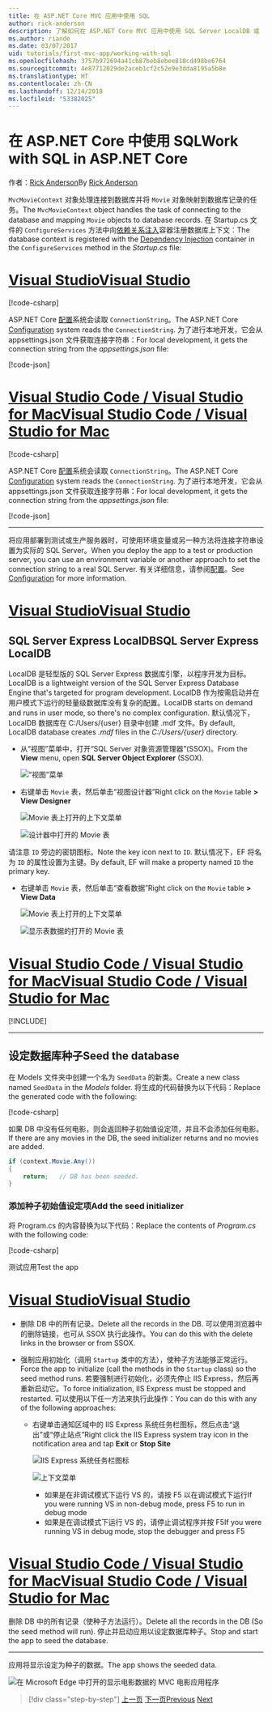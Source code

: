 ```yaml
---
title: 在 ASP.NET Core MVC 应用中使用 SQL
author: rick-anderson
description: 了解如何在 ASP.NET Core MVC 应用中使用 SQL Server LocalDB 或 SQLite。
ms.author: riande
ms.date: 03/07/2017
uid: tutorials/first-mvc-app/working-with-sql
ms.openlocfilehash: 3757b972694a41cb87beb8ebee818cd498be6764
ms.sourcegitcommit: 4e87712029de2aceb1cf2c52e9e3dda8195a5b8e
ms.translationtype: HT
ms.contentlocale: zh-CN
ms.lasthandoff: 12/14/2018
ms.locfileid: "53382025"
---
```

# <a name="work-with-sql-in-aspnet-core"></a><span data-ttu-id="0f2ee-103">在 ASP.NET Core 中使用 SQL</span><span class="sxs-lookup"><span data-stu-id="0f2ee-103">Work with SQL in ASP.NET Core</span></span>

<span data-ttu-id="0f2ee-104">作者：[Rick Anderson](https://twitter.com/RickAndMSFT)</span><span class="sxs-lookup"><span data-stu-id="0f2ee-104">By [Rick Anderson](https://twitter.com/RickAndMSFT)</span></span>

<span data-ttu-id="0f2ee-105">`MvcMovieContext` 对象处理连接到数据库并将 `Movie` 对象映射到数据库记录的任务。</span><span class="sxs-lookup"><span data-stu-id="0f2ee-105">The `MvcMovieContext` object handles the task of connecting to the database and mapping `Movie` objects to database records.</span></span> <span data-ttu-id="0f2ee-106">在 Startup.cs 文件的 `ConfigureServices` 方法中向[依赖关系注入](xref:fundamentals/dependency-injection)容器注册数据库上下文：</span><span class="sxs-lookup"><span data-stu-id="0f2ee-106">The database context is registered with the [Dependency Injection](xref:fundamentals/dependency-injection) container in the `ConfigureServices` method in the *Startup.cs* file:</span></span>

<!-- VS -------------------------->
# <a name="visual-studiotabvisual-studio"></a>[<span data-ttu-id="0f2ee-107">Visual Studio</span><span class="sxs-lookup"><span data-stu-id="0f2ee-107">Visual Studio</span></span>](#tab/visual-studio)

[!code-csharp[](~/tutorials/first-mvc-app/start-mvc/sample/MvcMovie22/Startup.cs?name=snippet_ConfigureServices&highlight=13-99)]

<span data-ttu-id="0f2ee-108">ASP.NET Core [配置](xref:fundamentals/configuration/index)系统会读取 `ConnectionString`。</span><span class="sxs-lookup"><span data-stu-id="0f2ee-108">The ASP.NET Core [Configuration](xref:fundamentals/configuration/index) system reads the `ConnectionString`.</span></span> <span data-ttu-id="0f2ee-109">为了进行本地开发，它会从 appsettings.json 文件获取连接字符串：</span><span class="sxs-lookup"><span data-stu-id="0f2ee-109">For local development, it gets the connection string from the *appsettings.json* file:</span></span>

[!code-json[](start-mvc/sample/MvcMovie/appsettings.json?highlight=2&range=8-10)]

<!-- Code -------------------------->
# <a name="visual-studio-code--visual-studio-for-mactabvisual-studio-codevisual-studio-mac"></a>[<span data-ttu-id="0f2ee-110">Visual Studio Code / Visual Studio for Mac</span><span class="sxs-lookup"><span data-stu-id="0f2ee-110">Visual Studio Code / Visual Studio for Mac</span></span>](#tab/visual-studio-code+visual-studio-mac)

[!code-csharp[](~/tutorials/first-mvc-app/start-mvc/sample/MvcMovie22/Startup.cs?name=snippet_UseSqlite&highlight=11-12)]

<span data-ttu-id="0f2ee-111">ASP.NET Core [配置](xref:fundamentals/configuration/index)系统会读取 `ConnectionString`。</span><span class="sxs-lookup"><span data-stu-id="0f2ee-111">The ASP.NET Core [Configuration](xref:fundamentals/configuration/index) system reads the `ConnectionString`.</span></span> <span data-ttu-id="0f2ee-112">为了进行本地开发，它会从 appsettings.json 文件获取连接字符串：</span><span class="sxs-lookup"><span data-stu-id="0f2ee-112">For local development, it gets the connection string from the *appsettings.json* file:</span></span>

[!code-json[](~/tutorials/first-mvc-app/start-mvc/sample/MvcMovie22/appsettingsSQLite.json?highlight=2&range=8-10)]

---  
<!-- End of VS tabs -->

<span data-ttu-id="0f2ee-113">将应用部署到测试或生产服务器时，可使用环境变量或另一种方法将连接字符串设置为实际的 SQL Server。</span><span class="sxs-lookup"><span data-stu-id="0f2ee-113">When you deploy the app to a test or production server, you can use an environment variable or another approach to set the connection string to a real SQL Server.</span></span> <span data-ttu-id="0f2ee-114">有关详细信息，请参阅[配置](xref:fundamentals/configuration/index)。</span><span class="sxs-lookup"><span data-stu-id="0f2ee-114">See [Configuration](xref:fundamentals/configuration/index) for more information.</span></span>

<!-- VS -------------------------->
# <a name="visual-studiotabvisual-studio"></a>[<span data-ttu-id="0f2ee-115">Visual Studio</span><span class="sxs-lookup"><span data-stu-id="0f2ee-115">Visual Studio</span></span>](#tab/visual-studio)

## <a name="sql-server-express-localdb"></a><span data-ttu-id="0f2ee-116">SQL Server Express LocalDB</span><span class="sxs-lookup"><span data-stu-id="0f2ee-116">SQL Server Express LocalDB</span></span>

<span data-ttu-id="0f2ee-117">LocalDB 是轻型版的 SQL Server Express 数据库引擎，以程序开发为目标。</span><span class="sxs-lookup"><span data-stu-id="0f2ee-117">LocalDB is a lightweight version of the SQL Server Express Database Engine that's targeted for program development.</span></span> <span data-ttu-id="0f2ee-118">LocalDB 作为按需启动并在用户模式下运行的轻量级数据库没有复杂的配置。</span><span class="sxs-lookup"><span data-stu-id="0f2ee-118">LocalDB starts on demand and runs in user mode, so there's no complex configuration.</span></span> <span data-ttu-id="0f2ee-119">默认情况下，LocalDB 数据库在 C:/Users/{user} 目录中创建 .mdf 文件。</span><span class="sxs-lookup"><span data-stu-id="0f2ee-119">By default, LocalDB database creates *.mdf* files in the *C:/Users/{user}* directory.</span></span>

* <span data-ttu-id="0f2ee-120">从“视图”菜单中，打开“SQL Server 对象资源管理器”(SSOX)。</span><span class="sxs-lookup"><span data-stu-id="0f2ee-120">From the **View** menu, open **SQL Server Object Explorer** (SSOX).</span></span>

  ![“视图”菜单](working-with-sql/_static/ssox.png)

* <span data-ttu-id="0f2ee-122">右键单击 `Movie` 表，然后单击“视图设计器”</span><span class="sxs-lookup"><span data-stu-id="0f2ee-122">Right click on the `Movie` table **> View Designer**</span></span>

  ![Movie 表上打开的上下文菜单](working-with-sql/_static/design.png)

  ![设计器中打开的 Movie 表](working-with-sql/_static/dv.png)

<span data-ttu-id="0f2ee-125">请注意 `ID` 旁边的密钥图标。</span><span class="sxs-lookup"><span data-stu-id="0f2ee-125">Note the key icon next to `ID`.</span></span> <span data-ttu-id="0f2ee-126">默认情况下，EF 将名为 `ID` 的属性设置为主键。</span><span class="sxs-lookup"><span data-stu-id="0f2ee-126">By default, EF will make a property named `ID` the primary key.</span></span>

* <span data-ttu-id="0f2ee-127">右键单击 `Movie` 表，然后单击“查看数据”</span><span class="sxs-lookup"><span data-stu-id="0f2ee-127">Right click on the `Movie` table **> View Data**</span></span>

  ![Movie 表上打开的上下文菜单](working-with-sql/_static/ssox2.png)

  ![显示表数据的打开的 Movie 表](working-with-sql/_static/vd22.png)

# <a name="visual-studio-code--visual-studio-for-mactabvisual-studio-codevisual-studio-mac"></a>[<span data-ttu-id="0f2ee-130">Visual Studio Code / Visual Studio for Mac</span><span class="sxs-lookup"><span data-stu-id="0f2ee-130">Visual Studio Code / Visual Studio for Mac</span></span>](#tab/visual-studio-code+visual-studio-mac)

[!INCLUDE[](~/includes/rp/sqlite.md)]

---  
<!-- End of VS tabs -->

## <a name="seed-the-database"></a><span data-ttu-id="0f2ee-131">设定数据库种子</span><span class="sxs-lookup"><span data-stu-id="0f2ee-131">Seed the database</span></span>

<span data-ttu-id="0f2ee-132">在 Models 文件夹中创建一个名为 `SeedData` 的新类。</span><span class="sxs-lookup"><span data-stu-id="0f2ee-132">Create a new class named `SeedData` in the *Models* folder.</span></span> <span data-ttu-id="0f2ee-133">将生成的代码替换为以下代码：</span><span class="sxs-lookup"><span data-stu-id="0f2ee-133">Replace the generated code with the following:</span></span>

[!code-csharp[](~/tutorials/first-mvc-app/start-mvc/sample/MvcMovie22/Models/SeedData.cs?name=snippet_1)]

<span data-ttu-id="0f2ee-134">如果 DB 中没有任何电影，则会返回种子初始值设定项，并且不会添加任何电影。</span><span class="sxs-lookup"><span data-stu-id="0f2ee-134">If there are any movies in the DB, the seed initializer returns and no movies are added.</span></span>

```csharp
if (context.Movie.Any())
{
    return;   // DB has been seeded.
}
```

<a name="si"></a>
### <a name="add-the-seed-initializer"></a><span data-ttu-id="0f2ee-135">添加种子初始值设定项</span><span class="sxs-lookup"><span data-stu-id="0f2ee-135">Add the seed initializer</span></span>

<span data-ttu-id="0f2ee-136">将 Program.cs 的内容替换为以下代码：</span><span class="sxs-lookup"><span data-stu-id="0f2ee-136">Replace the contents of *Program.cs* with the following code:</span></span>

[!code-csharp[](~/tutorials/first-mvc-app/start-mvc/sample/MvcMovie22/Program.cs)]

<span data-ttu-id="0f2ee-137">测试应用</span><span class="sxs-lookup"><span data-stu-id="0f2ee-137">Test the app</span></span>

<!-- VS -------------------------->
# <a name="visual-studiotabvisual-studio"></a>[<span data-ttu-id="0f2ee-138">Visual Studio</span><span class="sxs-lookup"><span data-stu-id="0f2ee-138">Visual Studio</span></span>](#tab/visual-studio)

* <span data-ttu-id="0f2ee-139">删除 DB 中的所有记录。</span><span class="sxs-lookup"><span data-stu-id="0f2ee-139">Delete all the records in the DB.</span></span> <span data-ttu-id="0f2ee-140">可以使用浏览器中的删除链接，也可从 SSOX 执行此操作。</span><span class="sxs-lookup"><span data-stu-id="0f2ee-140">You can do this with the delete links in the browser or from SSOX.</span></span>
* <span data-ttu-id="0f2ee-141">强制应用初始化（调用 `Startup` 类中的方法），使种子方法能够正常运行。</span><span class="sxs-lookup"><span data-stu-id="0f2ee-141">Force the app to initialize (call the methods in the `Startup` class) so the seed method runs.</span></span> <span data-ttu-id="0f2ee-142">若要强制进行初始化，必须先停止 IIS Express，然后再重新启动它。</span><span class="sxs-lookup"><span data-stu-id="0f2ee-142">To force initialization, IIS Express must be stopped and restarted.</span></span> <span data-ttu-id="0f2ee-143">可以使用以下任一方法来执行此操作：</span><span class="sxs-lookup"><span data-stu-id="0f2ee-143">You can do this with any of the following approaches:</span></span>

  * <span data-ttu-id="0f2ee-144">右键单击通知区域中的 IIS Express 系统任务栏图标，然后点击“退出”或“停止站点”</span><span class="sxs-lookup"><span data-stu-id="0f2ee-144">Right click the IIS Express system tray icon in the notification area and tap **Exit** or **Stop Site**</span></span>

    ![IIS Express 系统任务栏图标](working-with-sql/_static/iisExIcon.png)

    ![上下文菜单](working-with-sql/_static/stopIIS.png)

    * <span data-ttu-id="0f2ee-147">如果是在非调试模式下运行 VS 的，请按 F5 以在调试模式下运行</span><span class="sxs-lookup"><span data-stu-id="0f2ee-147">If you were running VS in non-debug mode, press F5 to run in debug mode</span></span>
    * <span data-ttu-id="0f2ee-148">如果是在调试模式下运行 VS 的，请停止调试程序并按 F5</span><span class="sxs-lookup"><span data-stu-id="0f2ee-148">If you were running VS in debug mode, stop the debugger and press F5</span></span>

<!-- Code -------------------------->
# <a name="visual-studio-code--visual-studio-for-mactabvisual-studio-codevisual-studio-mac"></a>[<span data-ttu-id="0f2ee-149">Visual Studio Code / Visual Studio for Mac</span><span class="sxs-lookup"><span data-stu-id="0f2ee-149">Visual Studio Code / Visual Studio for Mac</span></span>](#tab/visual-studio-code+visual-studio-mac)

<span data-ttu-id="0f2ee-150">删除 DB 中的所有记录（使种子方法运行）。</span><span class="sxs-lookup"><span data-stu-id="0f2ee-150">Delete all the records in the DB (So the seed method will run).</span></span> <span data-ttu-id="0f2ee-151">停止并启动应用以设定数据库种子。</span><span class="sxs-lookup"><span data-stu-id="0f2ee-151">Stop and start the app to seed the database.</span></span>

---  
<!-- End of VS tabs -->

<span data-ttu-id="0f2ee-152">应用将显示设定为种子的数据。</span><span class="sxs-lookup"><span data-stu-id="0f2ee-152">The app shows the seeded data.</span></span>

![在 Microsoft Edge 中打开的显示电影数据的 MVC 电影应用程序](working-with-sql/_static/m55.png)

> [!div class="step-by-step"]
> <span data-ttu-id="0f2ee-154">[上一页](adding-model.md)
> [下一页](controller-methods-views.md)</span><span class="sxs-lookup"><span data-stu-id="0f2ee-154">[Previous](adding-model.md)
[Next](controller-methods-views.md)</span></span>  
